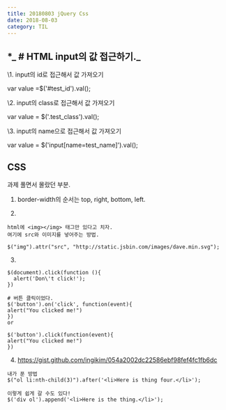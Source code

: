 ```yaml
---
title: 20180803 jQuery Css
date: 2018-08-03
category: TIL
---
```


## \*_ # HTML input의 값 접근하기._

<input type="hidden" id="test_id" class="test_class" name="test_name" value="test">

\1. input의 id로 접근해서 값 가져오기

var value =\$('#test_id').val();

\2. input의 class로 접근해서 값 가져오기

var value = \$('.test_class').val();

\3. input의 name으로 접근해서 값 가져오기

var value = \$('input[name=test_name]').val();

## CSS

과제 풀면서 몰랐던 부분.

1. border-width의 순서는 top, right, bottom, left.

2)

```
html에 <img></img> 태그만 있다고 치자.
여기에 src와 이미지를 넣어주는 방법.

$("img").attr("src", "http://static.jsbin.com/images/dave.min.svg");
```

3.

```
$(document).click(function (){
  alert('Don\'t click!');
})

# 버튼 클릭이었다.
$('button').on('click', function(event){
alert("You clicked me!")
})
or

$('button').click(function(event){
alert("You clicked me!")
})
```

4. https://gist.github.com/ingikim/054a2002dc22586ebf98fef4fc1fb6dc

```
내가 푼 방법
$("ol li:nth-child(3)").after('<li>Here is thing four.</li>');

이렇게 쉽게 갈 수도 있다!
$('div ol').append('<li>Here is the thing.</li>');
```
